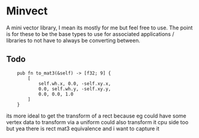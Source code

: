 # Minvect
A mini vector library, I mean its mostly for me but feel free to use. The point is for these to be the base types to use for associated applications / libraries to not have to always be converting between.

## Todo
```
    pub fn to_mat3(&self) -> [f32; 9] {
        [
            self.wh.x, 0.0, -self.xy.x,
            0.0, self.wh.y, -self.xy.y,
            0.0, 0.0, 1.0
        ]
    }
```
its more ideal to get the transform of a rect because eg could have some vertex data to transform via a uniform
could also transform it cpu side too
but yea there is rect mat3 equivalence and i want to capture it